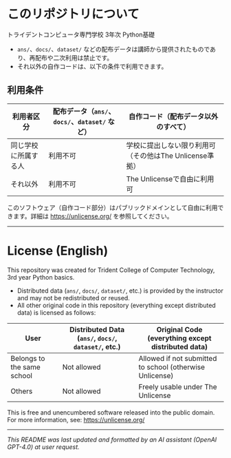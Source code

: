 # このリポジトリについて

トライデントコンピュータ専門学校 3年次 Python基礎

- `ans/`、`docs/`、`dataset/` などの配布データは講師から提供されたものであり、再配布や二次利用は禁止です。
- それ以外の自作コードは、以下の条件で利用できます。

## 利用条件

| 利用者区分 | 配布データ（`ans/`、`docs/`、`dataset/` など） | 自作コード（配布データ以外のすべて） |
|---|---|---|
| 同じ学校に所属する人 | 利用不可 | 学校に提出しない限り利用可（その他はThe Unlicense準拠） |
| それ以外 | 利用不可 | The Unlicenseで自由に利用可 |

このソフトウェア（自作コード部分）はパブリックドメインとして自由に利用できます。詳細は https://unlicense.org/ を参照してください。

---

# License (English)

This repository was created for Trident College of Computer Technology, 3rd year Python basics.

- Distributed data (`ans/`, `docs/`, `dataset/`, etc.) is provided by the instructor and may not be redistributed or reused.
- All other original code in this repository (everything except distributed data) is licensed as follows:

| User | Distributed Data (`ans/`, `docs/`, `dataset/`, etc.) | Original Code (everything except distributed data) |
|---|---|---|
| Belongs to the same school | Not allowed | Allowed if not submitted to school (otherwise Unlicense) |
| Others | Not allowed | Freely usable under The Unlicense |

This is free and unencumbered software released into the public domain.  
For more information, see: <https://unlicense.org/>

---

*This README was last updated and formatted by an AI assistant (OpenAI GPT-4.0) at user request.*
